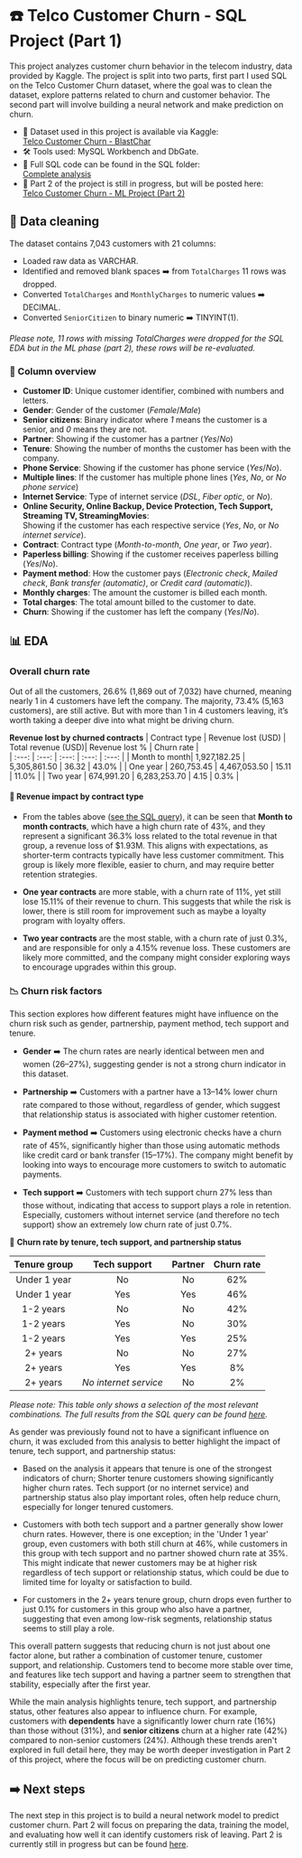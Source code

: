 # :phone: Telco Customer Churn - SQL Project (Part 1)

This project analyzes customer churn behavior in the telecom industry, data provided by Kaggle. The project is split into two parts, first part I used SQL on the Telco Customer Churn dataset, where the goal was to clean the dataset, explore patterns related to churn and customer behavior. The second part will involve building a neural network and make prediction on churn.

- 📂 Dataset used in this project is available via Kaggle: \
 <a href="https://www.kaggle.com/datasets/blastchar/telco-customer-churn"> Telco Customer Churn - BlastChar </a>
- 🛠️ Tools used: MySQL Workbench and DbGate.
- 📗 Full SQL code can be found in the SQL folder: \
  [Complete analysis](SQL/complete_analysis.sql)
- :pushpin: Part 2 of the project is still in progress, but will be posted here:\
[Telco Customer Churn - ML Project (Part 2)](https://github.com/DianaSCristensen/Telco-Customer-Churn-ML-Project)
  
## 🧹 Data cleaning
The dataset contains 7,043 customers with 21 columns:

- Loaded raw data as VARCHAR.
- Identified and removed blank spaces ➡️ from `TotalCharges` 11 rows was dropped.
- Converted `TotalCharges` and `MonthlyCharges` to numeric values ➡️ DECIMAL.
- Converted `SeniorCitizen` to binary numeric  ➡️ TINYINT(1).
  
*Please note, 11 rows with missing TotalCharges were dropped for the SQL EDA but in the ML phase (part 2), these rows will be re-evaluated.*
  
### 🔎 Column overview

- **Customer ID**: Unique customer identifier, combined with numbers and letters. 
- **Gender**: Gender of the customer (*Female*/*Male*)
- **Senior citizens**: Binary indicator where *1* means the customer is a senior, and *0* means they are not.
- **Partner**: Showing if the customer has a partner (*Yes*/*No*)
- **Tenure**: Showing the number of months the customer has been with the company. 
- **Phone Service**: Showing if the customer has phone service (*Yes*/*No*).
- **Multiple lines**: If the customer has multiple phone lines (*Yes*, *No*, or *No phone service*)
- **Internet Service**: Type of internet service (*DSL*, *Fiber optic*, or *No*).
- **Online Security, Online Backup, Device Protection, Tech Support, Streaming TV, StreamingMovies**: \
  Showing if the customer has each respective service (*Yes*, *No*, or *No internet service*).
- **Contract**: Contract type (*Month-to-month*, *One year*, or *Two year*).
- **Paperless billing**: Showing if the customer receives paperless billing (*Yes*/*No*).
- **Payment method**: How the customer pays (*Electronic check*, *Mailed check*, *Bank transfer (automatic)*, or *Credit card (automatic)*).
- **Monthly charges**: The amount the customer is billed each month.
- **Total charges**: The total amount billed to the customer to date.
- **Churn**: Showing if the customer has left the company (*Yes*/*No*).

## :bar_chart: EDA 

### Overall churn rate 

Out of all the customers, 26.6% (1,869 out of 7,032) have churned, meaning nearly 1 in 4 customers have left the company. The majority, 73.4% (5,163 customers), are still active. But with more than 1 in 4 customers leaving, it’s worth taking a deeper dive into what might be driving churn.


**Revenue lost by churned contracts**
| Contract type | Revenue lost (USD)  | Total revenue (USD)|   Revenue lost %   | Churn rate  |       
|    :---:      |        :---:        |     :---:          |      :---:         |     :---:   |
| Month to month|     1,927,182.25    |   5,305,861.50     |       36.32        |      43.0%  |
| One year      |     260,753.45      |   4,467,053.50     |       15.11        |      11.0%  |
| Two year      |     674,991.20      |   6,283,253.70     |        4.15        |       0.3%  |

#### 💸 Revenue impact by contract type

- From the tables above ([see the SQL query](SQL/Revenue_lost.sql)), it can be seen that **Month to month contracts**, which have a high churn rate of 43%, and they represent a significant 36.3% loss related to the total revenue in that group, a revenue loss of $1.93M. This aligns with expectations, as shorter-term contracts typically have less customer commitment. This group is likely more flexible, easier to churn, and may require better retention strategies. 

- **One year contracts** are more stable, with a churn rate of 11%, yet still lose 15.11% of their revenue to churn. This suggests that while the risk is lower, there is still room for improvement such as maybe a loyalty program with loyalty offers. 

- **Two year contracts** are the most stable, with a churn rate of just 0.3%, and are responsible for only a 4.15% revenue loss. These customers are likely more committed, and the company might consider exploring ways to encourage upgrades within this group.
 
### :chart_with_downwards_trend: Churn risk factors

This section explores how different features might have influence on the churn risk such as gender, partnership, payment method, tech support and tenure. 

- **Gender** ➡️ The churn rates are nearly identical between men and women (26–27%), suggesting gender is not a strong churn indicator in this dataset.
  
- **Partnership** ➡️ Customers with a partner have a 13–14% lower churn rate compared to those without, regardless of gender, which suggest that relationship status is associated with higher customer retention. 
  
- **Payment method** ➡️ Customers using electronic checks have a churn rate of 45%, significantly higher than those using automatic methods like credit card or bank transfer (15–17%). The company might benefit by looking into ways to encourage more customers to switch to automatic payments. 
  
- **Tech support** ➡️ Customers with tech support churn 27% less than those without, indicating that access to support plays a role in retention. Especially, customers without internet service (and therefore no tech support) show an extremely low churn rate of just 0.7%.

:microscope: **Churn rate by tenure, tech support, and partnership status**

| Tenure group   | Tech support         | Partner | Churn rate |
| :---:          |        :---:         |  :---:  |    :---:   |
| Under 1 year   | No                   | No      | 62%        |
| Under 1 year   | Yes                  | Yes     | 46%        |
| 1-2 years      | No                   | No      | 42%        |
| 1-2 years      | Yes                  | No      | 30%        |
| 1-2 years      | Yes                  | Yes     | 25%        |
| 2+ years       | No                   | No      | 27%        |
| 2+ years       | Yes                  | Yes     | 8%         |
| 2+ years       |*No internet service* | No      | 2%         |

*Please note: This table only shows a selection of the most relevant combinations. The full results from the SQL query can be found [here](SQL/Churn_by_tenure_techsupport_partner.sql).* 

As gender was previously found not to have a significant influence on churn, it was excluded from this analysis to better highlight the impact of tenure, tech support, and partnership status:

- Based on the analysis it appears that tenure is one of the strongest indicators of churn; Shorter tenure customers showing significantly higher churn rates. Tech support (or no internet service) and partnership status also play important roles, often help reduce churn, especially for longer tenured customers.

- Customers with both tech support and a partner generally show lower churn rates. However, there is one exception; in the 'Under 1 year' group, even customers with both still churn at 46%, while customers in this group with tech support and no partner showed churn rate at 35%. This might indicate that newer customers may be at higher risk regardless of tech support or relationship status, which could be due to limited time for loyalty or satisfaction to build.

- For customers in the 2+ years tenure group, churn drops even further to just 0.1% for customers in this group who also have a partner, suggesting that even among low-risk segments, relationship status seems to still play a role.
  
This overall pattern suggests that reducing churn is not just about one factor alone, but rather a combination of customer tenure, customer support, and relationship. Customers tend to become more stable over time, and features like tech support and having a partner seem to strengthen that stability, especially after the first year.

While the main analysis highlights tenure, tech support, and partnership status, other features also appear to influence churn. For example, customers with **dependents** have a significantly lower churn rate (16%) than those without (31%), and **senior citizens** churn at a higher rate (42%) compared to non-senior customers (24%). Although these trends aren't explored in full detail here, they may be worth deeper investigation in Part 2 of this project, where the focus will be on predicting customer churn.

## ➡️ Next steps
The next step in this project is to build a neural network model to predict customer churn. Part 2 will focus on preparing the data, training the model, and evaluating how well it can identify customers risk of leaving. Part 2 is currently still in progress but can be found [here](https://github.com/DianaSCristensen/Telco-Customer-Churn-ML-Project).
